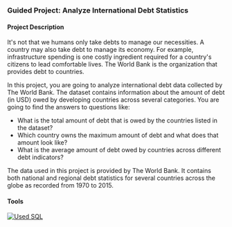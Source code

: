 
### Guided Project: Analyze International Debt Statistics

#### Project Description 
It's not that we humans only take debts to manage our necessities. A country may also take debt to manage its economy. For example, infrastructure spending is one costly ingredient required for a country's citizens to lead comfortable lives. The World Bank is the organization that provides debt to countries.

In this project, you are going to analyze international debt data collected by The World Bank. The dataset contains information about the amount of debt (in USD) owed by developing countries across several categories. You are going to find the answers to questions like:

- What is the total amount of debt that is owed by the countries listed in the dataset?
- Which country owns the maximum amount of debt and what does that amount look like?
- What is the average amount of debt owed by countries across different debt indicators?

The data used in this project is provided by The World Bank. It contains both national and regional debt statistics for several countries across the globe as recorded from 1970 to 2015.

#### Tools
[![Used SQL](https://img.shields.io/badge/PostgreSQL-316192?style=for-the-badge&logo=postgresql&logoColor=white)](https://github.com/AbbasAnalyst25/Project2/blob/main/Analyze_International_Debt_Statistics.ipynb)

